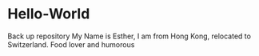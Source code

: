 # Hello-World
Back up repository
My Name is Esther, I am from Hong Kong, relocated to Switzerland. Food lover and humorous
